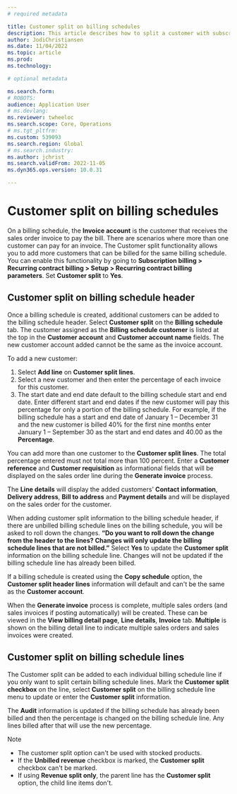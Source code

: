 ```yaml
---
# required metadata

title: Customer split on billing schedules
description: This article describes how to split a customer with subscription billing 
author: JodiChristiansen
ms.date: 11/04/2022
ms.topic: article
ms.prod: 
ms.technology: 

# optional metadata

ms.search.form:  
# ROBOTS: 
audience: Application User
# ms.devlang: 
ms.reviewer: twheeloc
ms.search.scope: Core, Operations
# ms.tgt_pltfrm: 
ms.custom: 539093
ms.search.region: Global
# ms.search.industry: 
ms.author: jchrist
ms.search.validFrom: 2022-11-05
ms.dyn365.ops.version: 10.0.31

---
```

# Customer split on billing schedules

On a billing schedule, the **Invoice account** is the customer that receives the sales order invoice to pay the bill. There are scenarios where more than one customer can pay for an invoice. The Customer split functionality allows you to add more customers that can be billed for the same billing schedule. You can enable this functionality by going to **Subscription billing > Recurring contract billing > Setup > Recurring contract billing parameters**. Set **Customer split** to **Yes**. 

## Customer split on billing schedule header
Once a billing schedule is created, additional customers can be added to the billing schedule header. Select **Customer split** on the **Billing schedule** tab. The customer assigned as the **Billing schedule customer** is listed at the top in the **Customer account** and **Customer account name** fields. The new customer account added cannot be the same as the invoice account. 

To add a new customer:
1. Select **Add line** on **Customer split lines**. 
2. Select a new customer and then enter the percentage of each invoice for this customer. 
3. The start date and end date default to the billing schedule start and end date. Enter different start and end dates if the new customer will pay this percentage for only a portion of the billing schedule. For example, if the billing schedule has a start and end date of January 1 – December 31 and the new customer is billed 40% for the first nine months enter January 1 – September 30 as the start and end dates and 40.00 as the **Percentage**. 

You can add more than one customer to the **Customer split lines**. The total percentage entered must not total more than 100 percent. Enter a **Customer reference** and **Customer requisition** as informational fields that will be displayed on the sales order line during the **Generate invoice** process. 

The **Line details** will display the added customers’ **Contact information**, **Delivery address**, **Bill to address** and **Payment details** and will be displayed on the sales order for the customer. 

When adding customer split information to the billing schedule header, if there are unbilled billing schedule lines on the billing schedule, you will be asked to roll
down the changes. **“Do you want to roll down the change from the header to the lines? Changes will only update the billing schedule lines that are not billed.”** Select **Yes** to update the **Customer split** information on the billing schedule line. Changes will not be updated if the billing schedule line has already been billed. 

If a billing schedule is created using the **Copy schedule** option, the **Customer split header lines** information will default and can't be the same as the **Customer account**.

When the **Generate invoice** process is complete, multiple sales orders (and sales invoices if posting automatically) will be created. These can be viewed in the **View billing detail page**, **Line details**, **Invoice** tab. **Multiple** is shown on the billing detail line to indicate multiple sales orders and sales invoices were created. 

## Customer split on billing schedule lines

The Customer split can be added to each individual billing schedule line if you only want to split certain billing schedule lines. Mark the **Customer split checkbox**
on the line, select **Customer split** on the billing schedule line menu to update or enter the **Customer split** information. 

The **Audit** information is updated if the billing schedule has already been billed and then the percentage is changed on the billing schedule line. Any lines billed
after that will use the new percentage. 

>[!NOTE]
> - The customer split option can't be used with stocked products. 
> - If the **Unbilled revenue** checkbox is marked, the **Customer split** checkbox can't be marked. 
> - If using **Revenue split only**, the parent line has the **Customer split** option, the child line items don't. 

